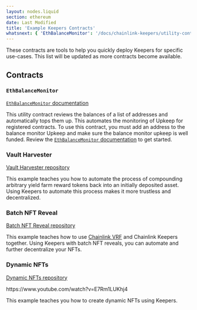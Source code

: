 ```yaml
---
layout: nodes.liquid
section: ethereum
date: Last Modified
title: 'Example Keepers Contracts'
whatsnext: { 'EthBalanceMonitor': '/docs/chainlink-keepers/utility-contracts/' }
---
```


These contracts are tools to help you quickly deploy Keepers for specific use-cases. This list will be updated as more contracts become available.

## Contracts

### `EthBalanceMonitor`

[`EthBalanceMonitor` documentation](/docs/chainlink-keepers/utility-contracts)

This utility contract reviews the balances of a list of addresses and automatically tops them up. This automates the monitoring of Upkeep for registered contracts. To use this contract, you must add an address to the balance monitor Upkeep and make sure the balance monitor upkeep is well funded. Review the [`EthBalanceMonitor` documentation](../utility-contracts) to get started.

### Vault Harvester

[Vault Harvester repository](https://github.com/hackbg/chainlink-keepers-templates/tree/main/vault-harvester#chainlink-keepers-template-vault-harvester)

This example teaches you how to automate the process of compounding arbitrary yield farm reward tokens back into an initially deposited asset. Using Keepers to automate this process makes it more trustless and decentralized.

### Batch NFT Reveal

[Batch NFT Reveal repository](https://github.com/hackbg/chainlink-keepers-templates/tree/main/batch-nft-reveal#chainlink-keepers-template-batch-nft-reveal)

This example teaches how to use [Chainlink VRF](/docs/vrf/v2/introduction/) and Chainlink Keepers together. Using Keepers with batch NFT reveals, you can automate and further decentralize your NFTs.

### Dynamic NFTs

[Dynamic NFTs repository](https://github.com/smartcontractkit/smart-contract-examples/tree/main/dynamic-nft#dynamic-nfts)

<p>
https://www.youtube.com/watch?v=E7Rm1LUKhj4
<p>

This example teaches you how to create dynamic NFTs using Keepers.

